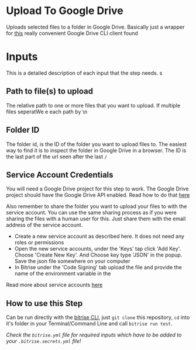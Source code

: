 # Upload To Google Drive

Uploads selected files to a folder in Google Drive. Basically just a wrapper for [this](https://github.com/prasmussen/gdrive) really convenient Google Drive CLI client found

# Inputs

This is a detailed description of each input that the step needs. s

## Path to file(s) to upload

The relative path to one or more files that you want to upload. If multiple files seperatWe e each path by \n

## Folder ID
The folder id, is the ID of the folder you want to upload files to. The easiest way to find it is to inspect the folder in Google Drive in a browser. The ID is the last part of the url seen after the last `/`

## Service Account Credentials

You will need a Google Drive project for this step to work. The Google Drive project should have the Google Drive API enabled. Read how to do that [here](https://developers.google.com/drive/api/guides/enable-drive-api)

Also remember to share the folder you want to upload your files to with the service account. You can use the same sharing process as if you were sharing the files with a human user for this. Just share them with the email address of the service account.

* Create a new service account as described here. It does not need any roles or permissions
* Open the new service accounts, under the 'Keys' tap click 'Add Key'. Choose 'Create New Key'. And Choose key type 'JSON' in the popup. Save the json file somewhere on your computer
* In Bitrise under the 'Code Signing' tab upload the file and provide the name of the environment variable in the




Read more about service accounts [here](https://developers.google.com/identity/protocols/oauth2/service-account)


## How to use this Step

Can be run directly with the [bitrise CLI](https://github.com/bitrise-io/bitrise),
just `git clone` this repository, `cd` into it's folder in your Terminal/Command Line
and call `bitrise run test`.

*Check the `bitrise.yml` file for required inputs which have to be
added to your `.bitrise.secrets.yml` file!*
